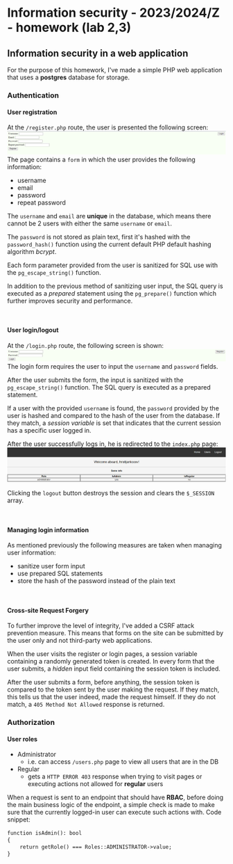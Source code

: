 # Information security - 2023/2024/Z - homework (lab 2,3)

## Information security in a web application

For the purpose of this homework, I've made a simple PHP web application that uses a **postgres** database for storage.  

### Authentication


#### User registration
At the `/register.php` route, the user is presented the following screen:
![img.png](readme-content/register-screen.png)
The page contains a `form` in which the user provides the following information:
  - username
  - email
  - password
  - repeat password

The `username` and `email` are **unique** in the database, which means there cannot be 2 users with either the same 
`username` or `email`.

The `password` is not stored as plain text, first it's hashed with the `password_hash()` function using the 
current default PHP default hashing algorithm *bcrypt*.

Each form parameter provided from the user is sanitized for SQL use with the `pg_escape_string()` function.

In addition to the previous method of sanitizing user input, the SQL query is executed as a *prepared* statement 
using the `pg_prepare()` function which further improves security and performance.

<br>

#### User login/logout
At the `/login.php` route, the following screen is shown:
![img.png](readme-content/login-screen.png)
The login form requires the user to input the `username` and `password` fields.

After the user submits the form, the input is sanitized with the `pg_escape_string()` function. The SQL query is 
executed as a prepared statement.

If a user with the provided `username` is found, the `password` provided by the user is hashed and compared to the 
hash of the user from the database. If they match, a *session variable* is set that indicates that the current session 
has a specific user logged in.

After the user successfully logs in, he is redirected to the `index.php` page:
![img.png](readme-content/logged-in-screen.png)

Clicking the `logout` button destroys the session and clears the `$_SESSION` array. 

<br>

#### Managing login information
As mentioned previously the following measures are taken when managing user information:
- sanitize user form input
- use prepared SQL statements
- store the hash of the password instead of the plain text

<br>

#### Cross-site Request Forgery
To further improve the level of integrity, I've added a CSRF attack prevention measure.
This means that forms on the site can be submitted by the user only and not third-party web applications.

When the user visits the register or login pages, a session variable containing a randomly generated token is created.
In every form that the user submits, a *hidden* input field containing the session token is included.

After the user submits a form, before anything, the session token is compared to the token sent by the user making the 
request. If they match, this tells us that the user indeed, made the request himself. If they do not match, a 
`405 Method Not Allowed` response is returned. 

### Authorization

#### User roles
- Administrator
  - i.e. can access `/users.php` page to view all users that are in the DB
- Regular
  - gets a `HTTP ERROR 403` response when trying to visit pages or executing actions not allowed for **regular** users 

When a request is sent to an endpoint that should have **RBAC**, before doing the main business logic of the endpoint, a
simple check is made to make sure that the currently logged-in user can execute such actions with. Code snippet:
```
function isAdmin(): bool
{
    return getRole() === Roles::ADMINISTRATOR->value;
}
```